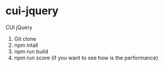 # cui-jquery

CUI jQuery

1. Git clone
2. npm intall
3. npm run build
4. npm run score (if you want to see how is the performance)
